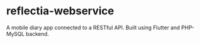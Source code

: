 # reflectia-webservice
A mobile diary app connected to a RESTful API. Built using Flutter and PHP-MySQL backend.
